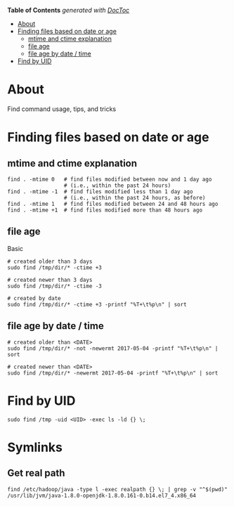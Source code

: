 <!-- START doctoc generated TOC please keep comment here to allow auto update -->
<!-- DON'T EDIT THIS SECTION, INSTEAD RE-RUN doctoc TO UPDATE -->
**Table of Contents**  *generated with [DocToc](https://github.com/thlorenz/doctoc)*

- [About](#about)
- [Finding files based on date or age](#finding-files-based-on-date-or-age)
  - [mtime and ctime explanation](#mtime-and-ctime-explanation)
  - [file age](#file-age)
  - [file age by date / time](#file-age-by-date--time)
- [Find by UID](#find-by-uid)

<!-- END doctoc generated TOC please keep comment here to allow auto update -->

# About

Find command usage, tips, and tricks

# Finding files based on date or age

## mtime and ctime explanation
```
find . -mtime 0   # find files modified between now and 1 day ago
                  # (i.e., within the past 24 hours)
find . -mtime -1  # find files modified less than 1 day ago
                  # (i.e., within the past 24 hours, as before)
find . -mtime 1   # find files modified between 24 and 48 hours ago
find . -mtime +1  # find files modified more than 48 hours ago
```

## file age

Basic
```
# created older than 3 days
sudo find /tmp/dir/* -ctime +3

# created newer than 3 days
sudo find /tmp/dir/* -ctime -3

# created by date
sudo find /tmp/dir/* -ctime +3 -printf "%T+\t%p\n" | sort
```

## file age by date / time
```
# created older than <DATE>
sudo find /tmp/dir/* -not -newermt 2017-05-04 -printf "%T+\t%p\n" | sort

# created newer than <DATE>
sudo find /tmp/dir/* -newermt 2017-05-04 -printf "%T+\t%p\n" | sort
```

# Find by UID

```
sudo find /tmp -uid <UID> -exec ls -ld {} \;
```

# Symlinks

## Get real path

```
find /etc/hadoop/java -type l -exec realpath {} \; | grep -v "^$(pwd)"
/usr/lib/jvm/java-1.8.0-openjdk-1.8.0.161-0.b14.el7_4.x86_64
```
